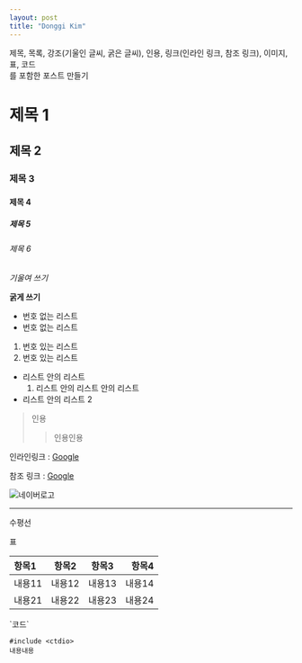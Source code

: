 ```yaml
---
layout: post
title: "Donggi Kim"
---
```


제목, 목록, 강조(기울인 글씨, 굵은 글씨), 인용, 링크(인라인 링크, 참조 링크), 이미지, 표, 코드   
를 포함한 포스트 만들기


# 제목 1

## 제목 2

### 제목 3

#### 제목 4

##### 제목 5

###### 제목 6

*기울여 쓰기*

**굵게 쓰기**

* 번호 없는 리스트
* 번호 없는 리스트

1. 번호 있는 리스트
2. 번호 있는 리스트
  * 리스트 안의 리스트
    1. 리스트 안의 리스트 안의 리스트
  * 리스트 안의 리스트 2

> 인용
>> 인용인용

인라인링크 : [Google](http://www.google.com)

참조 링크 : [Google][구글 링크]

![네이버로고](http://img.naver.net/static/www/u/2013/0731/nmms_224940510.gif)

---
수평선

표

| 항목1 | 항목2 | 항목3 | 항목4 |
|:-----|:-----:|:-----:|------:|
| 내용11 | 내용12 | 내용13 | 내용14 |
| 내용21 | 내용22 | 내용23 | 내용24 |


\`코드\`  

    #include <ctdio>
    내용내용













[구글 링크]: http://www.google.com
